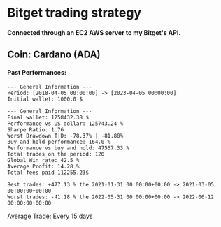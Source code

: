 # Bitget trading strategy  
#### Connected through an EC2 AWS server to my Bitget's API.   

## Coin: Cardano (ADA)

#### Past Performances:
```
--- General Information ---
Period: [2018-04-05 00:00:00] -> [2023-04-05 00:00:00]
Initial wallet: 1000.0 $

--- General Information ---
Final wallet: 1258432.38 $
Performance vs US dollar: 125743.24 %
Sharpe Ratio: 1.76
Worst Drawdown T|D: -78.37% | -81.88%
Buy and hold performance: 164.0 %
Performance vs buy and hold: 47567.33 %
Total trades on the period: 120
Global Win rate: 42.5 %
Average Profit: 14.28 %
Total fees paid 112255.23$

Best trades: +477.13 % the 2021-01-31 00:00:00+00:00 -> 2021-03-05 00:00:00+00:00
Worst trades: -41.18 % the 2022-05-31 00:00:00+00:00 -> 2022-06-12 00:00:00+00:00

```
Average Trade: Every 15 days

